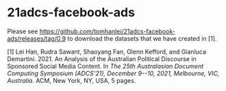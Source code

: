 # 21adcs-facebook-ads

Please see https://github.com/tomhanlei/21adcs-facebook-ads/releases/tag/0.9 to download the datasets that we have created in [1].

[1] Lei Han, Rudra Sawant, Shaoyang Fan, Glenn Kefford, and Gianluca Demartini. 2021. An Analysis of the Australian Political Discourse in Sponsored Social Media Content. In _The 25th Australasian Document Computing Symposium (ADCS'21), December 9--10, 2021, Melbourne, VIC, Australia._ ACM, New York, NY, USA, 5 pages.

